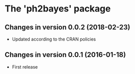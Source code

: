 
# The 'ph2bayes' package


## Changes in version 0.0.2 (2018-02-23)

* Updated according to the CRAN policies


## Changes in version 0.0.1 (2016-01-18)

* First release


